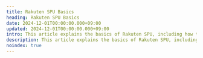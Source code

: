 ```yaml
---
title: Rakuten SPU Basics
heading: Rakuten SPU Basics
date: 2024-12-01T00:00:00.000+09:00
updated: 2024-12-01T00:00:00.000+09:00
intro: This article explains the basics of Rakuten SPU, including how the points system works and how bonuses are calculated during campaigns.
description: This article explains the basics of Rakuten SPU, including how the points system works and how bonuses are calculated during campaigns.
noindex: true
---
```

&nbsp;

